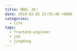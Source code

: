 ```yaml
---
title: 憾别，JD！
date: 2019-02-02 23:55:48 +0800
categories:
  - life
tags:
  - frontend-engineer
  - job
  - jingdong
---
```

